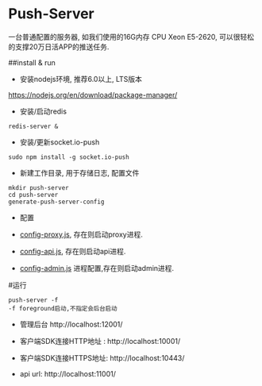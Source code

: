 Push-Server
=======================
一台普通配置的服务器, 如我们使用的16G内存 CPU Xeon E5-2620, 可以很轻松的支撑20万日活APP的推送任务.

##install & run

* 安装nodejs环境, 推荐6.0以上, LTS版本

https://nodejs.org/en/download/package-manager/

* 安装/启动redis
```
redis-server &
```

* 安装/更新socket.io-push
```
sudo npm install -g socket.io-push
```

* 新建工作目录, 用于存储日志, 配置文件
```
mkdir push-server    
cd push-server
generate-push-server-config
```

* 配置


* [config-proxy.js](config-proxy.js), 存在则启动proxy进程.

* [config-api.js](config-api.js), 存在则启动api进程.

* [config-admin.js](config-admin.js) 进程配置,存在则启动admin进程.


#运行
```
push-server -f
-f foreground启动,不指定会后台启动
```

* 管理后台 http://localhost:12001/

* 客户端SDK连接HTTP地址 : http://localhost:10001/ 

* 客户端SDK连接HTTPS地址: http://localhost:10443/ 

* api url: http://localhost:11001/
